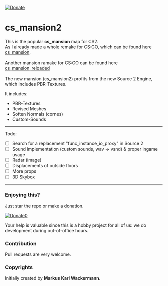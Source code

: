 [![Donate](https://img.shields.io/badge/Donate-PayPal-green.svg)](https://www.paypal.com/cgi-bin/webscr?cmd=_s-xclick&hosted_button_id=35WE5NU48AUMA&source=url)

cs_mansion2
===========

This is the popular **cs_mansion** map for CS2.<br/>
As I already made a whole remake for CS:GO, which can be found here [cs_mansion](https://steamcommunity.com/sharedfiles/filedetails/?id=127079570).<br/>
<br/>
Another mansion ramake for CS:GO can be found here [cs_mansion_reloaded](https://steamcommunity.com/sharedfiles/filedetails/?id=269972467)<br/>
<br/>
The new mansion (cs_mansion2) profits from the new Source 2 Engine, which includes PBR-Textures.

It includes:

- PBR-Textures
- Revised Meshes
- Soften Normals (cornes)
- Custom-Sounds

---

Todo:

- [ ] Search for a replacement "func_instance_io_proxy" in Source 2
- [ ] Sound implementation (custom sounds, wav -> vsnd) & proper ingame usage
- [ ] Radar (image)
- [ ] Displacements of outside floors
- [ ] More props
- [ ] 3D Skybox

---

### Enjoying this?
Just star the repo or make a donation.

[![Donate0](https://img.shields.io/badge/Donate-PayPal-green.svg)](https://www.paypal.com/cgi-bin/webscr?cmd=_s-xclick&hosted_button_id=35WE5NU48AUMA&source=url)

Your help is valuable since this is a hobby project for all of us: we do development during out-of-office hours.

### Contribution
Pull requests are very welcome.
### Copyrights
Initially created by **Markus Karl Wackermann**.